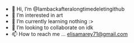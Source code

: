 - 👋 Hi, I’m @Iambackafteralongtimedeletingithub
- 👀 I’m interested in art
- 🌱 I’m currently learning nothing :>
- 💞️ I’m looking to collaborate on idk
- 📫 How to reach me ...
elisamarey71@gmail.com 
<!---
Iambackafteralongtimedeletingithub/Iambackafteralongtimedeletingithub is a ✨ special ✨ repository because its `README.md` (this file) appears on your GitHub profile.
You can click the Preview link to take a look at your changes.
--->
